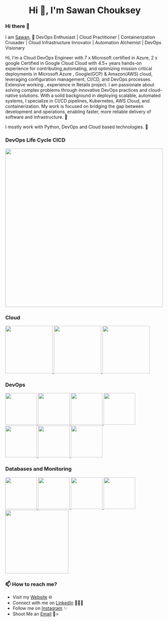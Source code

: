 <h1 align="center">Hi 👋, I'm Sawan Chouksey</h1>

### Hi there 👋

I am [Sawan](https://www.linkedin.com/in/sawan-chouksey-483270155/), 🌟 DevOps Enthusiast | Cloud Practitioner | Containerization Crusader | Cloud Infrastructure Innovator | Automation Alchemist | DevOps Visionary

Hi, I'm a Cloud DevOps Engineer with 7 x Microsoft certified in Azure, 2 x google Certified in Google Cloud Cloud with 4.5+ years hands-on experience for contributing,automating, and optimizing mission critical deployments in Microsoft Azure , Google(GCP) & Amazon(AWS) cloud, leveraging configuration management, CI/CD, and DevOps processes. Extensive working , experience in Retails project. I am passionate about solving complex problems through innovative DevOps practices and cloud-native solutions. With a solid background in deploying scalable, automated systems, I specialize in CI/CD pipelines, Kubernetes, AWS Cloud, and containerization. My work is focused on bridging the gap between development and operations, enabling faster, more reliable delivery of software and infrastructure. 🎯

I mostly work with Python, DevOps and Cloud based technologies. 🚀

### DevOps Life Cycle CICD

<p float="left">
  <a href="https://en.wikipedia.org/wiki/CI/CD" target="_blank" >
    <img src="https://miro.medium.com/v2/resize:fit:1400/1*1mYyliE8xO9v1xoAqmfHtA.gif" height="500" />
  </a>
 </p>

### Cloud
  
 <p float="left">
  <a href="https://azure.microsoft.com/en-in" target="_blank" >
    <img src="https://cdn.dribbble.com/users/3847465/screenshots/10765125/azure.gif" height="150" />
  </a>
  <a href="https://cloud.google.com/" target="_blank" >
    <img src="https://cdn.dribbble.com/users/57858/screenshots/2292590/jeshie_dribbble_cloud.gif" height="150" />
  </a> 
  <a href="https://aws.amazon.com/" target="_blank" >
    <img src="https://raw.githubusercontent.com/itsksaurabh/itsksaurabh/master/assets/aws.gif"  height="150" />
  </a>
 </p>

### DevOps

<p float="left">
  <a href="https://kubernetes.io/" target="_blank" >
    <img src="https://www.accuknox.com/wp-content/uploads/kubernetes-hero-section.gif"  height="100" /> 
  </a>
  <a href="https://www.docker.com/" target="_blank" >
    <img src="https://raw.githubusercontent.com/itsksaurabh/itsksaurabh/master/assets/docker.gif"  height="100" /> 
  </a>
  <a href="https://www.terraform.io/" target="_blank" >
    <img src="https://miro.medium.com/v2/resize:fit:1400/1*WZNLIPpfbnk_y1C6H51Gkw.gif"  height="100" /> 
  </a>
  <a href="https://www.jenkins.io/" target="_blank" >
    <img src="https://miro.medium.com/v2/resize:fit:1400/1*_d4Cg2OCeOIFyzG85Wa2bg.gif"  height="100" /> 
  </a>
  <a href="https://docs.gitlab.com/ee/ci/" target="_blank" >
    <img src="https://raw.githubusercontent.com/itsksaurabh/itsksaurabh/master/assets/cicd.gif"  height="100" />
  </a>
  <a href="https://python.org/" target="_blank" >
    <img src="https://media1.giphy.com/media/KAq5w47R9rmTuvWOWa/giphy.gif"  height="100" />
  </a>
  <a href="https://www.djangoproject.com/" target="_blank" >
    <img src="https://www.edgica.com/wp-content/files/django-logo-big.jpg"  height="100" /> 
  </a>
 </p>
 
### Databases and Monitoring
  
  <a href="https://prometheus.io/" target="_blank" >
    <img src="https://raw.githubusercontent.com/itsksaurabh/itsksaurabh/master/assets/prometheus.gif" height="100" />
  </a>
  <a href="https://www.influxdata.com/" target="_blank" >
    <img src="https://raw.githubusercontent.com/itsksaurabh/itsksaurabh/master/assets/influxdata.gif" height="100" />
  </a>
    <a href="https://www.postgresql.org" target="_blank" >
    <img src="https://www.postgresql.org/media/img/about/press/elephant.png" height="100" />
  </a>
  </a>
    <a href="https://grafana.com/" target="_blank" >
    <img src="https://www.kindpng.com/picc/m/715-7156771_grafana-png-grafana-logo-transparent-png.png" height="100" />
  </a>
  </a>
    <a href="https://sawan22071995.github.io/notes/#/Monitoring/Elasticsearch+Logstash+filebeat+Kibana" target="_blank" >
    <img src="https://miro.medium.com/v2/resize:fit:1400/1*d0sFbYXssunZcZuEYVCKbg.gif" height="200" />
  </a>
  
</p>


### 📫 How to reach me?

 - Visit my [Website](https://sawanchouksey.github.io/sawanchouksey/#/) 🌐
 - Connect with me on [LinkedIn](https://www.linkedin.com/in/sawan-chouksey-483270155/) 👨🏻‍💻
 - Follow me on [Instagram](https://www.instagram.com/sawanchouksey/) ✨
 - Shoot Me an [Email](mailto:sawanchoksey.chouksey@gmail.com) 💌>

